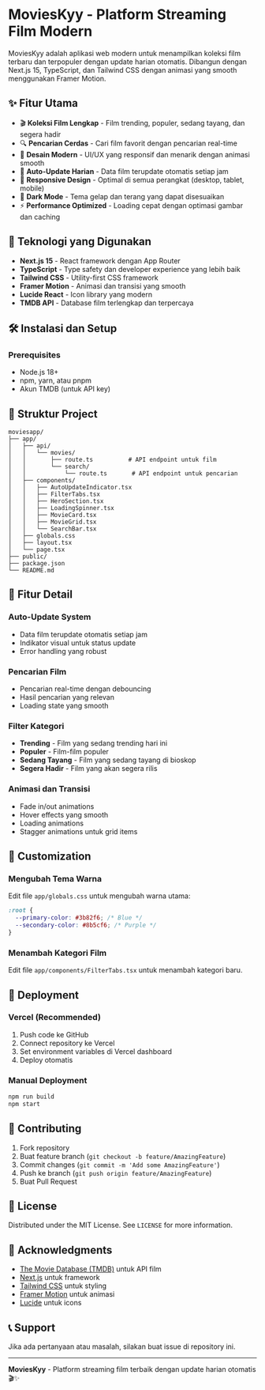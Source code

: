 # MoviesKyy - Platform Streaming Film Modern

MoviesKyy adalah aplikasi web modern untuk menampilkan koleksi film terbaru dan terpopuler dengan update harian otomatis. Dibangun dengan Next.js 15, TypeScript, dan Tailwind CSS dengan animasi yang smooth menggunakan Framer Motion.

## ✨ Fitur Utama

- 🎬 **Koleksi Film Lengkap** - Film trending, populer, sedang tayang, dan segera hadir
- 🔍 **Pencarian Cerdas** - Cari film favorit dengan pencarian real-time
- 🎨 **Desain Modern** - UI/UX yang responsif dan menarik dengan animasi smooth
- 🔄 **Auto-Update Harian** - Data film terupdate otomatis setiap jam
- 📱 **Responsive Design** - Optimal di semua perangkat (desktop, tablet, mobile)
- 🌙 **Dark Mode** - Tema gelap dan terang yang dapat disesuaikan
- ⚡ **Performance Optimized** - Loading cepat dengan optimasi gambar dan caching

## 🚀 Teknologi yang Digunakan

- **Next.js 15** - React framework dengan App Router
- **TypeScript** - Type safety dan developer experience yang lebih baik
- **Tailwind CSS** - Utility-first CSS framework
- **Framer Motion** - Animasi dan transisi yang smooth
- **Lucide React** - Icon library yang modern
- **TMDB API** - Database film terlengkap dan terpercaya

## 🛠️ Instalasi dan Setup

### Prerequisites

- Node.js 18+ 
- npm, yarn, atau pnpm
- Akun TMDB (untuk API key)

## 📁 Struktur Project

```
moviesapp/
├── app/
│   ├── api/
│   │   └── movies/
│   │       ├── route.ts          # API endpoint untuk film
│   │       └── search/
│   │           └── route.ts       # API endpoint untuk pencarian
│   ├── components/
│   │   ├── AutoUpdateIndicator.tsx
│   │   ├── FilterTabs.tsx
│   │   ├── HeroSection.tsx
│   │   ├── LoadingSpinner.tsx
│   │   ├── MovieCard.tsx
│   │   ├── MovieGrid.tsx
│   │   └── SearchBar.tsx
│   ├── globals.css
│   ├── layout.tsx
│   └── page.tsx
├── public/
├── package.json
└── README.md
```

## 🎯 Fitur Detail

### Auto-Update System
- Data film terupdate otomatis setiap jam
- Indikator visual untuk status update
- Error handling yang robust

### Pencarian Film
- Pencarian real-time dengan debouncing
- Hasil pencarian yang relevan
- Loading state yang smooth

### Filter Kategori
- **Trending** - Film yang sedang trending hari ini
- **Populer** - Film-film populer
- **Sedang Tayang** - Film yang sedang tayang di bioskop
- **Segera Hadir** - Film yang akan segera rilis

### Animasi dan Transisi
- Fade in/out animations
- Hover effects yang smooth
- Loading animations
- Stagger animations untuk grid items

## 🎨 Customization

### Mengubah Tema Warna
Edit file `app/globals.css` untuk mengubah warna utama:
```css
:root {
  --primary-color: #3b82f6; /* Blue */
  --secondary-color: #8b5cf6; /* Purple */
}
```

### Menambah Kategori Film
Edit file `app/components/FilterTabs.tsx` untuk menambah kategori baru.

## 🚀 Deployment

### Vercel (Recommended)
1. Push code ke GitHub
2. Connect repository ke Vercel
3. Set environment variables di Vercel dashboard
4. Deploy otomatis

### Manual Deployment
```bash
npm run build
npm start
```

## 🤝 Contributing

1. Fork repository
2. Buat feature branch (`git checkout -b feature/AmazingFeature`)
3. Commit changes (`git commit -m 'Add some AmazingFeature'`)
4. Push ke branch (`git push origin feature/AmazingFeature`)
5. Buat Pull Request

## 📝 License

Distributed under the MIT License. See `LICENSE` for more information.

## 🙏 Acknowledgments

- [The Movie Database (TMDB)](https://www.themoviedb.org/) untuk API film
- [Next.js](https://nextjs.org/) untuk framework
- [Tailwind CSS](https://tailwindcss.com/) untuk styling
- [Framer Motion](https://www.framer.com/motion/) untuk animasi
- [Lucide](https://lucide.dev/) untuk icons

## 📞 Support

Jika ada pertanyaan atau masalah, silakan buat issue di repository ini.

---

**MoviesKyy** - Platform streaming film terbaik dengan update harian otomatis 🎬✨
